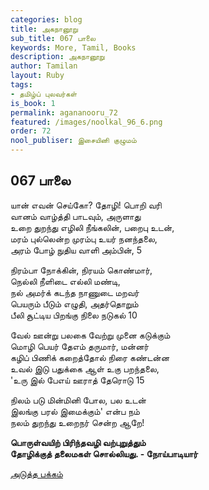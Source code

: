 ```yaml
---
categories: blog
title: அகநானூறு
sub_title: 067 பாலை
keywords: More, Tamil, Books
description: அகநானூறு
author: Tamilan
layout: Ruby
tags:
- தமிழ்ப் புலவர்கள்
is_book: 1
permalink: agananooru_72
featured: /images/noolkal_96_6.png
order: 72
nool_publiser: இசையினி குழுமம்
---
```



## 067 பாலை

யான் எவன் செய்கோ? தோழி! பொறி வரி  
வானம் வாழ்த்தி பாடவும், அருளாது  
உறை துறந்து எழிலி நீங்கலின், பறைபு உடன்,  
மரம் புல்லென்ற முரம்பு உயர் நனந்தலை,  
அரம் போழ் நுதிய வாளி அம்பின், 5

நிரம்பா நோக்கின், நிரயம் கொண்மார்,  
நெல்லி நீளிடை எல்லி மண்டி,  
நல் அமர்க் கடந்த நாணுடை மறவர்  
பெயரும் பீடும் எழுதி, அதர்தொறும்  
பீலி சூட்டிய பிறங்கு நிலை நடுகல் 10

வேல் ஊன்று பலகை வேற்று முனை கடுக்கும்  
மொழி பெயர் தேஎம் தருமார், மன்னர்  
கழிப் பிணிக் கறைத்தோல் நிரை கண்டன்ன  
உவல் இடு பதுக்கை ஆள் உகு பறந்தலை,  
'உரு இல் பேஎய் ஊராத் தேரொடு 15

நிலம் படு மின்மினி போல, பல உடன்  
இலங்கு பரல் இமைக்கும்' என்ப நம்  
நலம் துறந்து உறைநர் சென்ற ஆறே!

**பொருள்வயிற் பிரிந்தவழி வற்புறுத்தும்  
தோழிக்குத் தலைமகள் சொல்லியது. - நோய்பாடியார்**

[அடுத்த பக்கம்](agananooru_73)